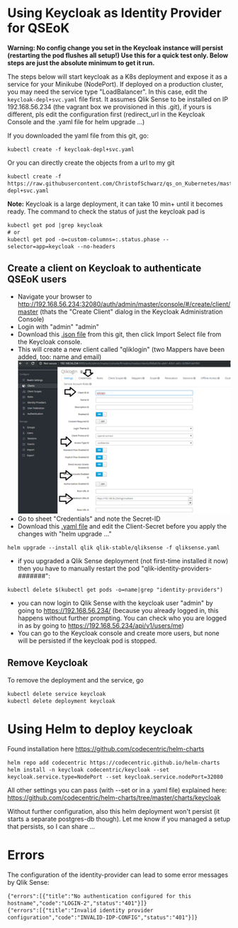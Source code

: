 # Using Keycloak as Identity Provider for QSEoK

**Warning: No config change you set in the Keycloak instance will persist (restarting the pod flushes all setup!) Use this for a quick test only. Below steps are just the absolute minimum to get it run.**

The steps below will start keycloak as a K8s deployment and expose it as a service for your Minikube (NodePort). If deployed on a production cluster, you may need the service type "LoadBalancer". In this case, edit the `keycloak-depl+svc.yaml` file first. It assumes Qlik Sense to be installed on IP 192.168.56.234 (the vagrant box we provisioned in this .git), if yours is different, pls edit the configuration first (redirect_url in the Keycloak Console and the .yaml file for helm upgrade ...)

If you downloaded the yaml file from this git, go:
```
kubectl create -f keycloak-depl+svc.yaml
```
Or you can directly create the objects from a url to my git
```
kubectl create -f https://raw.githubusercontent.com/ChristofSchwarz/qs_on_Kubernetes/master/keycloak/keycloak-depl+svc.yaml
```
**Note:** Keycloak is a large deployment, it can take 10 min+ until it becomes ready. The command to check the status of just the keycloak pad is
```
kubectl get pod |grep keycloak
# or
kubectl get pod -o=custom-columns=:.status.phase --selector=app=keycloak --no-headers
```

## Create a client on Keycloak to authenticate QSEoK users

 * Navigate your browser to http://192.168.56.234:32080/auth/admin/master/console/#/create/client/master (thats the "Create Client" dialog in the Keycloak Administration Console)
 * Login with "admin" "admin"
 * Download this <a href="https://raw.githubusercontent.com/ChristofSchwarz/qs_on_Kubernetes/master/keycloak/kc-client-settings.json">.json file</a> from this git, then click Import Select file from the Keycloak console.
 * This will create a new client called "qliklogin" (two Mappers have been added, too: name and email)
![alttext](https://github.com/ChristofSchwarz/pics/raw/master/_keycloak.png "screenshot") 
 * Go to sheet "Credentials" and note the Secret-ID
 * Download this <a href="https://raw.githubusercontent.com/ChristofSchwarz/qs_on_Kubernetes/master/keycloak/qliksense.yaml">.yaml file</a> and edit the Client-Secret before you apply the changes with "helm upgrade ..."
```
helm upgrade --install qlik qlik-stable/qliksense -f qliksense.yaml
```
 * if you upgraded a Qlik Sense deployment (not first-time installed it now) then you have to manually restart the pod "qlik-identity-providers-#######":
```
kubectl delete $(kubectl get pods -o=name|grep "identity-providers")
```
 * you can now login to Qlik Sense with the keycloak user "admin" by going to https://192.168.56.234/ (because you already logged in, this happens without further prompting. You can check who you are logged in as by going to https://192.168.56.234/api/v1/users/me)
 * You can go to the Keycloak console and create more users, but none will be persisted if the keycloak pod is stopped.
 
## Remove Keycloak
To remove the deployment and the service, go
```
kubectl delete service keycloak
kubectl delete deployment keycloak
```

# Using Helm to deploy keycloak

Found installation here https://github.com/codecentric/helm-charts
```
helm repo add codecentric https://codecentric.github.io/helm-charts
helm install -n keycloak codecentric/keycloak --set keycloak.service.type=NodePort --set keycloak.service.nodePort=32080
```
All other settings you can pass (with --set or in a .yaml file) explained here:
https://github.com/codecentric/helm-charts/tree/master/charts/keycloak

Without further configuration, also this helm deployment won't persist (it starts a separate postgres-db though). Let me 
know if you managed a setup that persists, so I can share ...

# Errors 
The configuration of the identity-provider can lead to some error messages by Qlik Sense:
```
{"errors":[{"title":"No authentication configured for this hostname","code":"LOGIN-2","status":"401"}]}
{"errors":[{"title":"Invalid identity provider configuration","code":"INVALID-IDP-CONFIG","status":"401"}]}
```


